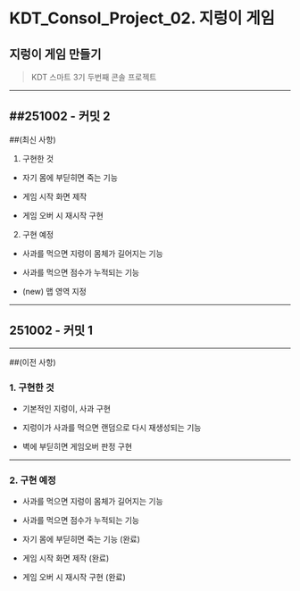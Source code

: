 # KDT_Consol_Project_02. 지렁이 게임
## 지렁이 게임 만들기
>KDT 스마트 3기 두번째 콘솔 프로젝트

---
##251002 - 커밋 2
---
##(최신 사항)


1. 구현한 것

- 자기 몸에 부딛히면 죽는 기능

- 게임 시작 화면 제작

- 게임 오버 시 재시작 구현


2. 구현 예정

- 사과를 먹으면 지렁이 몸체가 길어지는 기능

- 사과를 먹으면 점수가 누적되는 기능

- (new) 맵 영역 지정

---

## 251002 - 커밋 1




---
##(이전 사항)

### 1. 구현한 것

- 기본적인 지렁이, 사과 구현
  
- 지렁이가 사과를 먹으면 랜덤으로 다시 재생성되는 기능

- 벽에 부딛히면 게임오버 판정 구현

---

### 2. 구현 예정

- 사과를 먹으면 지렁이 몸체가 길어지는 기능

- 사과를 먹으면 점수가 누적되는 기능

- 자기 몸에 부딛히면 죽는 기능 (완료)

- 게임 시작 화면 제작 (완료)

- 게임 오버 시 재시작 구현 (완료)
